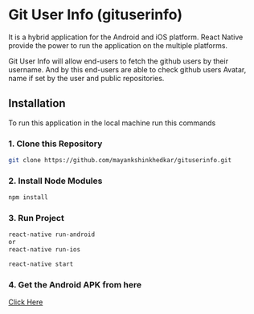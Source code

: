 # Git User Info (gituserinfo)
It is a hybrid application for the Android and iOS platform. React Native provide the power to run the application on the multiple platforms.

Git User Info will allow end-users to fetch the github users by their username. And by this end-users are able to check github users Avatar, name if set by the user and public repositories.

## Installation
To run this application in the local machine run this commands

### 1. Clone this Repository
```bash
git clone https://github.com/mayankshinkhedkar/gituserinfo.git
```

### 2. Install Node Modules
```bash
npm install
```

### 3. Run Project
```bash
react-native run-android
or
react-native run-ios
```
```bash
react-native start
```

### 4. Get the Android APK from here

[Click Here](https://github.com/mayankshinkhedkar/gituserinfo/blob/master/apk/gituserinfo-app-release-21-11-2018.apk)
